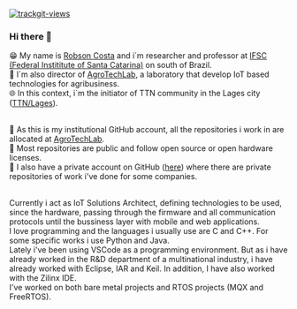 <a href="https://trackgit.com"><img src="https://us-central1-trackgit-analytics.cloudfunctions.net/token/ping/ltm72fw3z6ezakq6nolt" alt="trackgit-views" /></a>

### Hi there 👋

😁 My name is [Robson Costa](https://www.linkedin.com/in/robson-costa-68057055/) and i´m researcher and professor at [IFSC (Federal Instititute of Santa Catarina)](https://www.ifsc.edu.br) on south of Brazil.<br>
🏫 I´m also director of [AgroTechLab](https://agrotechlab.lages.ifsc.edu.br), a laboratory that develop IoT based technologies for agribusiness.<br>
🌐 In this context, i´m the initiator of TTN community in the Lages city ([TTN/Lages](https://www.thethingsnetwork.org/community/lages/)).<br><br>

🌱 As this is my institutional GitHub account, all the repositories i work in are allocated at [AgroTechLab](https://github.com/AgroTechLab-IFSC).<br>
👯 Most repositories are public and follow open source or open hardware licenses.<br>
🏢 I also have a private account on GitHub ([here](https://github.com/robson-costa)) where there are private repositories of work i've done for some companies.<br><br>

Currently i act as IoT Solutions Architect, defining technologies to be used, since the hardware, passing through the firmware and all communication protocols until the bussiness layer with mobile and web applications.<br>
I love programming and the languages ​i usually use are C and C++. For some specific works i use Python and Java.<br>
Lately i've been using VSCode as a programming environment. But as i have already worked in the R&D department of a multinational industry, i have already worked with Eclipse, IAR and Keil. In addition, I have also worked with the Zilinx IDE.<br>
I've worked on both bare metal projects and RTOS projects (MQX and FreeRTOS).
